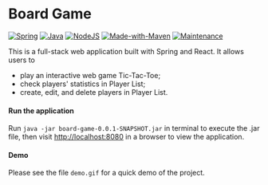 # Board Game

[![Spring](https://img.shields.io/badge/<Spring>-<2.2.4>-<COLOR>.svg)](https://start.spring.io/)
[![Java](https://img.shields.io/badge/<Java>-<1.8.0>-<COLOR>.svg)](https://openjdk.java.net/install/)
[![NodeJS](https://img.shields.io/badge/<Node.js>-<13.5.0>-<COLOR>.svg)](https://nodejs.org/en/)
[![Made-with-Maven](https://img.shields.io/badge/<Made%20with>-<Maven>-blue.svg)](https://maven.apache.org/)
[![Maintenance](https://img.shields.io/badge/Maintained%3F-no-red.svg)](https://github.com/mastermeow/React-And-Spring-Data-REST)

This is a full-stack web application built with Spring and React. It allows users to

* play an interactive web game Tic-Tac-Toe;
* check players' statistics in Player List;
* create, edit, and delete players in Player List.

#### Run the application

Run `java -jar board-game-0.0.1-SNAPSHOT.jar` in terminal to execute the .jar file, then visit
[http://localhost:8080](http://localhost:8080/) in a browser to view the application.

#### Demo
Please see the file `demo.gif` for a quick demo of the project.
 
 

 
